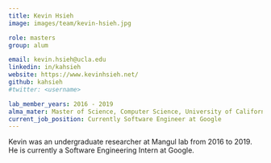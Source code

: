 ```yaml
---
title: Kevin Hsieh
image: images/team/kevin-hsieh.jpg

role: masters
group: alum

email: kevin.hsieh@ucla.edu
linkedin: in/kahsieh
website: https://www.kevinhsieh.net/
github: kahsieh
#twitter: <username>

lab_member_years: 2016 - 2019
alma_mater: Master of Science, Computer Science, University of California, Los Angeles
current_job_position: Currently Software Engineer at Google
---
```


Kevin was an undergraduate researcher at Mangul lab from 2016 to 2019. 
He is currently a Software Engineering Intern at Google.
